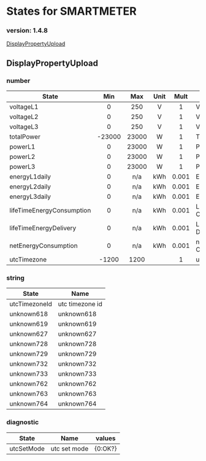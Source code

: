 # States for  SMARTMETER
### version: 1.4.8

[DisplayPropertyUpload](#DisplayPropertyUpload)



## DisplayPropertyUpload

### number
| State  |      Min     |      Max     |  Unit |  Mult |  Name |
|----------|:-------------:|:-------------:|:------:|:-----:|-----|
|voltageL1|0 | 250 | V | 1 |  Voltage L1 |
|voltageL2|0 | 250 | V | 1 |  Voltage L2 |
|voltageL3|0 | 250 | V | 1 |  Voltage L3 |
|totalPower|-23000 | 23000 | W | 1 |  Total Power |
|powerL1|0 | 23000 | W | 1 |  Power L1 |
|powerL2|0 | 23000 | W | 1 |  Power L2 |
|powerL3|0 | 23000 | W | 1 |  Power L3 |
|energyL1daily|0 |  n/a | kWh | 0.001 |  Energy L1 |
|energyL2daily|0 |  n/a | kWh | 0.001 |  Energy L2 |
|energyL3daily|0 |  n/a | kWh | 0.001 |  Energy L3 |
|lifeTimeEnergyConsumption|0 |  n/a | kWh | 0.001 |  Lifetime Consumption |
|lifeTimeEnergyDelivery|0 |  n/a | kWh | 0.001 |  Lifetime Delivery |
|netEnergyConsumption|0 |  n/a | kWh | 0.001 |  net Energy Consumption |
|utcTimezone|-1200 | 1200 |  | 1 |  utc timezone |


### string

| State  |  Name |
|----------|------|
|utcTimezoneId| utc timezone id |
|unknown618| unknown618 |
|unknown619| unknown619 |
|unknown627| unknown627 |
|unknown728| unknown728 |
|unknown729| unknown729 |
|unknown732| unknown732 |
|unknown733| unknown733 |
|unknown762| unknown762 |
|unknown763| unknown763 |
|unknown764| unknown764 |

### diagnostic

| State  |     Name |  values |
|----------|:-------------:|------|
|utcSetMode| utc set mode | {0:OK?} |

